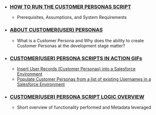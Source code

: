 * ### [HOW TO RUN THE CUSTOMER PERSONAS SCRIPT](https://github.com/department-of-veterans-affairs/dtc-release-cicd-local/wiki/HOW-TO-RUN-THE-CUSTOMER-PERSONAS-SCRIPT)
  * Prerequisites, Assumptions, and System Requirements

* ### [ABOUT CUSTOMER(USER) PERSONAS](https://github.com/department-of-veterans-affairs/dtc-release-cicd-local/wiki/About-Customer-Personas)
  * What is a Customer Persona and Why does the ability to create Customer Personas at the development stage matter?

* ### [CUSTOMER(USER) PERSONA SCRIPTS IN ACTION GIFs](https://github.com/department-of-veterans-affairs/dtc-release-cicd-local/wiki/CUSTOMER-PERSONA-SCRIPTS-IN-ACTION-GIFs)
  * [Insert User Records (Customer Personas) into a Salesforce Environment](https://github.com/department-of-veterans-affairs/dtc-release-cicd-local/wiki/CUSTOMER-PERSONA-SCRIPTS-IN-ACTION-GIFs#insert_user_records_from_personas)
  * [Populate Customer Personas from a list of existing Usernames in a Salesforce Environment](https://github.com/department-of-veterans-affairs/dtc-release-cicd-local/wiki/CUSTOMER-PERSONA-SCRIPTS-IN-ACTION-GIFs#populate_user_persona_from_populate_user_detail)

* ### [CUSTOMER(USER) PERSONA SCRIPT LOGIC OVERVIEW](https://github.com/department-of-veterans-affairs/dtc-release-cicd-local/wiki/CUSTOMER(USER)-PERSONA-SCRIPT-LOGIC-OVERVIEW)
  * Short overview of functionality performed and Metadata leveraged

